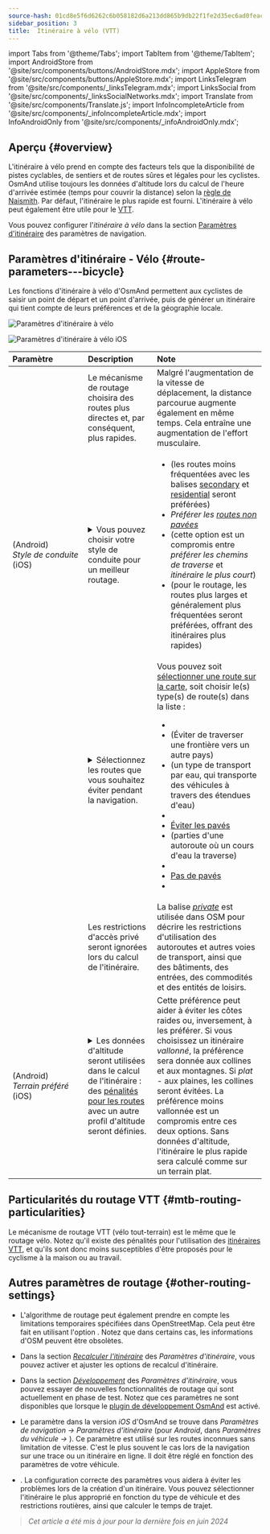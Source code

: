 ```yaml
---
source-hash: 01cd8e5f6d6262c6b058182d6a213dd865b9db22f1fe2d35ec6ad0feacdf159f
sidebar_position: 3
title:  Itinéraire à vélo (VTT)
---
```


import Tabs from '@theme/Tabs';
import TabItem from '@theme/TabItem';
import AndroidStore from '@site/src/components/buttons/AndroidStore.mdx';
import AppleStore from '@site/src/components/buttons/AppleStore.mdx';
import LinksTelegram from '@site/src/components/_linksTelegram.mdx';
import LinksSocial from '@site/src/components/_linksSocialNetworks.mdx';
import Translate from '@site/src/components/Translate.js';
import InfoIncompleteArticle from '@site/src/components/_infoIncompleteArticle.mdx';
import InfoAndroidOnly from '@site/src/components/_infoAndroidOnly.mdx';


## Aperçu {#overview}

L'itinéraire à vélo prend en compte des facteurs tels que la disponibilité de pistes cyclables, de sentiers et de routes sûres et légales pour les cyclistes. OsmAnd utilise toujours les données d'altitude lors du calcul de l'heure d'arrivée estimée (temps pour couvrir la distance) selon la [règle de Naismith](https://en.wikipedia.org/wiki/Naismith%27s_rule#Scarf's_equivalence_between_distance_and_climb). Par défaut, l'itinéraire le plus rapide est fourni.
L'itinéraire à vélo peut également être utile pour le [VTT](#mtb-routing-particularities).

Vous pouvez configurer l'*itinéraire à vélo* dans la section [Paramètres d'itinéraire](../guidance/navigation-settings.md/#route-parameters) des paramètres de navigation.


## Paramètres d'itinéraire - Vélo {#route-parameters---bicycle}

Les fonctions d'itinéraire à vélo d'OsmAnd permettent aux cyclistes de saisir un point de départ et un point d'arrivée, puis de générer un itinéraire qui tient compte de leurs préférences et de la géographie locale.

<Tabs groupId="operating-systems">

<TabItem value="android" label="Android">

![Paramètres d'itinéraire à vélo](@site/static/img/navigation/routing/cycling_routing_andr.png)

</TabItem>

<TabItem value="ios" label="iOS">

![Paramètres d'itinéraire à vélo iOS](@site/static/img/navigation/routing/cycling_routing_ios.png)

</TabItem>

</Tabs>

| Paramètre | Description | Note |
|:------------|:---------------|:---------------|
|*<Translate android="true" ids="fast_route_mode"/>*  | Le mécanisme de routage choisira des routes plus directes et, par conséquent, plus rapides.  | Malgré l'augmentation de la vitesse de déplacement, la distance parcourue augmente également en même temps. Cela entraîne une augmentation de l'effort musculaire. |
| *<Translate android="true" ids="routing_attr_driving_style_name"/>* (Android) *Style&nbsp;de&nbsp;conduite* (iOS) | <details><summary> Vous pouvez choisir votre style de conduite pour un meilleur routage. </summary> ![Style de conduite à vélo Android](@site/static/img/navigation/routing/style_cycling_andr.png)  </details>  | <ul><li> *<Translate android="true" ids="routing_attr_driving_style_safety_name"/>* (les routes moins fréquentées avec les balises [secondary](https://wiki.openstreetmap.org/wiki/Tag:highway%3Dsecondary) et [residential](https://wiki.openstreetmap.org/wiki/Tag:highway%3Dresidential) seront préférées) </li><li> *Préférer les [routes non pavées](https://wiki.openstreetmap.org/wiki/Key:surface#Unpaved)* </li><li>  *<Translate android="true" ids="routing_attr_driving_style_balance_name"/>* (cette option est un compromis entre *préférer les chemins de traverse* et *itinéraire le plus court*) </li><li>  *<Translate android="true" ids="routing_attr_driving_style_speed_name"/>* (pour le routage, les routes plus larges et généralement plus fréquentées seront préférées, offrant des itinéraires plus rapides) </li></ul>  |
| *<Translate android="true" ids="impassable_road"/>* |  <details><summary> Sélectionnez les routes que vous souhaitez éviter pendant la navigation.  </summary>![Éviter les routes Android](@site/static/img/navigation/routing/avoid_cycling_andr.png) </details>  | Vous pouvez soit [sélectionner une route sur la carte](../../map/map-context-menu/#avoid-road), soit choisir le(s) type(s) de route(s) dans la liste :  <ul><li>[<Translate android="true" ids="routing_attr_avoid_unpaved_name"/>](https://wiki.openstreetmap.org/wiki/Key:surface)</li><li>[<Translate android="true" ids="routing_attr_avoid_borders_name"/>](https://wiki.openstreetmap.org/wiki/Tag:barrier%3Dborder_control) (Éviter de traverser une frontière vers un autre pays)</li><li>[<Translate android="true" ids="routing_attr_avoid_ferries_name"/>](https://wiki.openstreetmap.org/wiki/Ferries) (un type de transport par eau, qui transporte des véhicules à travers des étendues d'eau)</li><li>[<Translate android="true" ids="routing_attr_avoid_stairs_name"/>](https://wiki.openstreetmap.org/wiki/Tag:highway%3Dsteps)</li><li>[Éviter les pavés](https://wiki.openstreetmap.org/wiki/Tag:surface%3Dcobblestone)</li><li> [<Translate android="true" ids="routing_attr_avoid_fords_name"/>](https://wiki.openstreetmap.org/wiki/Tag:ford%3Dyes) (parties d'une autoroute où un cours d'eau la traverse) </li><li> [<Translate android="true" ids="routing_attr_avoid_tunnels_name"/>](https://wiki.openstreetmap.org/wiki/Key:tunnel) </li><li> [Pas de pavés](https://wiki.openstreetmap.org/wiki/Tag:surface%3Dsett)</li><li> [<Translate android="true" ids="routing_attr_avoid_footways_name"/>](https://wiki.openstreetmap.org/wiki/Tag:highway%3Dfootway) </li></ul>|
| *<Translate android="true" ids="routing_attr_allow_private_name"/>* |  Les restrictions d'accès privé seront ignorées lors du calcul de l'itinéraire.  | La balise *[private](https://wiki.openstreetmap.org/wiki/Key:access)* est utilisée dans OSM pour décrire les restrictions d'utilisation des autoroutes et autres voies de transport, ainsi que des bâtiments, des entrées, des commodités et des entités de loisirs.   |
|*<Translate android="true" ids="routing_attr_height_obstacles_name"/>* (Android) *Terrain&nbsp;préféré* (iOS) | <details><summary> Les données d'altitude seront utilisées dans le calcul de l'itinéraire : des [pénalités pour les routes](../../../technical/osmand-file-formats/osmand-routing-xml.md#penalties-of-elevation-data) avec un autre profil d'altitude seront définies. </summary> ![Utiliser les données d'altitude Android](@site/static/img/navigation/routing/pedestrian_elevation_andr.png)  </details> | Cette préférence peut aider à éviter les côtes raides ou, inversement, à les préférer. Si vous choisissez un itinéraire *vallonné*, la préférence sera donnée aux collines et aux montagnes. Si *plat* - aux plaines, les collines seront évitées. La préférence moins vallonnée est un compromis entre ces deux options. Sans données d'altitude, l'itinéraire le plus rapide sera calculé comme sur un terrain plat. |


## Particularités du routage VTT {#mtb-routing-particularities}

Le mécanisme de routage VTT (vélo tout-terrain) est le même que le routage vélo. Notez qu'il existe des pénalités pour l'utilisation des [itinéraires VTT](../../map/vector-maps.md#routes), et qu'ils sont donc moins susceptibles d'être proposés pour le cyclisme à la maison ou au travail.


## Autres paramètres de routage {#other-routing-settings}

- L'algorithme de routage peut également prendre en compte les limitations temporaires spécifiées dans OpenStreetMap. Cela peut être fait en utilisant l'option *[<Translate android="true" ids="temporary_conditional_routing"/>](../routing/osmand-routing.md#consider-temporary-limitations)*. Notez que dans certains cas, les informations d'OSM peuvent être obsolètes.

- Dans la section [*Recalculer l'itinéraire*](../../navigation/guidance/navigation-settings.md#recalculate-route) des *Paramètres d'itinéraire*, vous pouvez activer et ajuster les options de recalcul d'itinéraire.

- Dans la section [*Développement*](../guidance/navigation-settings.md#development-settings) des *Paramètres d'itinéraire*, vous pouvez essayer de nouvelles fonctionnalités de routage qui sont actuellement en phase de test. Notez que ces paramètres ne sont disponibles que lorsque le [plugin de développement OsmAnd](../../plugins/development.md) est activé.

- Le paramètre *[<Translate ios="true" ids="road_speeds"/>](../guidance/navigation-settings.md#road-speeds)* dans la version *iOS* d'OsmAnd se trouve dans *Paramètres de navigation → Paramètres d'itinéraire* (pour *Android*, dans *Paramètres du véhicule → [<Translate android="true" ids="default_speed_setting_title"/>](../guidance/navigation-settings.md#default-speed--road-speeds)*). Ce paramètre est utilisé sur les routes inconnues sans limitation de vitesse. C'est le plus souvent le cas lors de la navigation sur une trace ou un itinéraire en ligne. Il doit être réglé en fonction des paramètres de votre véhicule.

- *[<Translate ios="true" ids="vehicle_parameters"/>](../guidance/navigation-settings.md#vehicle-parameters)*. La configuration correcte des paramètres vous aidera à éviter les problèmes lors de la création d'un itinéraire. Vous pouvez sélectionner l'itinéraire le plus approprié en fonction du type de véhicule et des restrictions routières, ainsi que calculer le temps de trajet.

> *Cet article a été mis à jour pour la dernière fois en juin 2024*